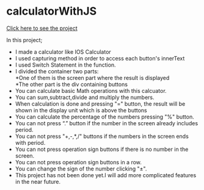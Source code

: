 # calculatorWithJS

[Click here to see the project](https://mehmetcakir1.github.io/calculatorWithJS/)

In this project; <br>
- I made a calculator like IOS Calculator <br>
- I used capturing method in order to access each button's innerText <br>
- I used Switch Statement in the function. <br>
- I divided the container two parts: <br>
    *One of them is the screen part where the result is displayed <br>
    *The other part is the div containing buttons <br>
- You can calculate basic Math operations with this calcuator. <br>
- You can sum,subtract,divide and multiply the numbers. <br>
- When calculation is done and pressing "=" button, the result will be shown in the display unit which is above the buttons<br>
- You can calculate the percentage of the numbers pressing "%" button.<br>
- You can not press “.” button if the number in the screen already includes period.<br>
- You can not press "+,-,*,/" buttons if the numbers in the screen ends with period.<br>
- You can not press operation sign buttons if there is no number in the screen.<br>
- You can not press operation sign buttons in a row.<br>
- You can change the sign of the number clicking "±".<br>
- This project has not been done yet.I will add more complicated features in the near future.<br>


